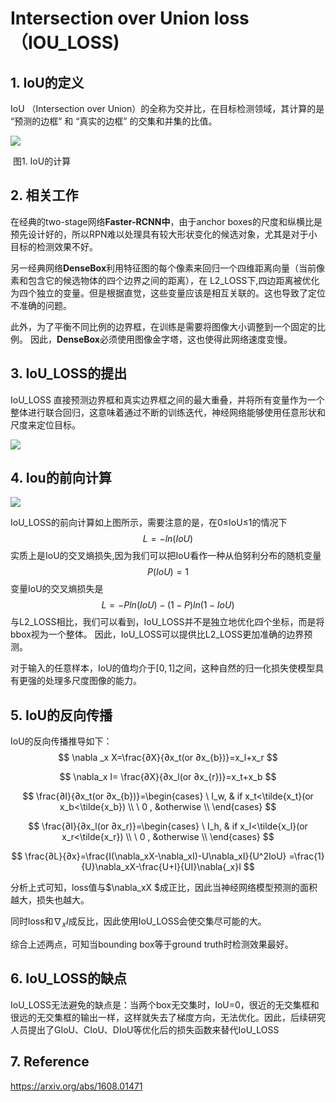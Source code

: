 # Intersection over Union loss（IOU_LOSS)

## 1. IoU的定义

IoU （Intersection over Union）的全称为交并比，在目标检测领域，其计算的是 “预测的边框” 和 “真实的边框” 的交集和并集的比值。

<img src="https://img-blog.csdn.net/20180922220708895?watermark/2/text/aHR0cHM6Ly9ibG9nLmNzZG4ubmV0L3UwMTQwNjE2MzA=/font/5a6L5L2T/fontsize/400/fill/I0JBQkFCMA==/dissolve/70" style="zoom:100%;" />

​                                                                                                        图1. IoU的计算

## 2. 相关工作

在经典的two-stage网络**Faster-RCNN中**，由于anchor boxes的尺度和纵横比是预先设计好的，所以RPN难以处理具有较大形状变化的候选对象，尤其是对于小目标的检测效果不好。

另一经典网络**DenseBox**利用特征图的每个像素来回归一个四维距离向量（当前像素和包含它的候选物体的四个边界之间的距离），在 L2_LOSS下,四边距离被优化为四个独立的变量。但是根据直觉，这些变量应该是相互关联的。这也导致了定位不准确的问题。

此外，为了平衡不同比例的边界框，在训练是需要将图像大小调整到一个固定的比例。 因此，**DenseBox**必须使用图像金字塔，这也使得此网络速度变慢。



## 3. IoU_LOSS的提出

IoU_LOSS 直接预测边界框和真实边界框之间的最大重叠，并将所有变量作为一个整体进行联合回归，这意味着通过不断的训练迭代，神经网络能够使用任意形状和尺度来定位目标。

<img src="https://img-blog.csdnimg.cn/20191208143510666.png?x-oss-process=image/watermark,type_ZmFuZ3poZW5naGVpdGk,shadow_10,text_aHR0cHM6Ly9ibG9nLmNzZG4ubmV0L3dlaXhpbl8zOTU1ODIyNw==,size_16,color_FFFFFF,t_70" style="zoom:100%;" />

## 4. Iou的前向计算



<img src="https://img-blog.csdnimg.cn/20191208144452271.png?x-oss-process=image/watermark,type_ZmFuZ3poZW5naGVpdGk,shadow_10,text_aHR0cHM6Ly9ibG9nLmNzZG4ubmV0L3dlaXhpbl8zOTU1ODIyNw==,size_16,color_FFFFFF,t_70" style="zoom:100%;" />

IoU_LOSS的前向计算如上图所示，需要注意的是，在0≤IoU≤1的情况下
$$
L=-ln(IoU)
$$
实质上是IoU的交叉熵损失,因为我们可以把IoU看作一种从伯努利分布的随机变量
$$
P(IoU)=1
$$
变量IoU的交叉熵损失是
$$
L=-Pln(IoU)-(1-P)ln(1-IoU)
$$
与L2_LOSS相比，我们可以看到，IoU_LOSS并不是独立地优化四个坐标，而是将bbox视为一个整体。 因此，IoU_LOSS可以提供比L2_LOSS更加准确的边界预测。

对于输入的任意样本，IoU的值均介于$[0,1]$之间，这种自然的归一化损失使模型具有更强的处理多尺度图像的能力。

## 5. IoU的反向传播

IoU的反向传播推导如下：
$$
\nabla _x X=\frac{∂X}{∂x_t(or ∂x_{b})}=x_l+x_r
$$


$$
\nabla_x I= \frac{∂X}{∂x_l(or ∂x_{r})}=x_t+x_b
$$

$$
\frac{∂I}{∂x_t(or ∂x_{b})}=\begin{cases}
\ I_w, & if x_t<\tilde{x_t}(or x_b<\tilde{x_b})   \\
\ 0 , &otherwise \\
\end{cases}
$$


$$
\frac{∂I}{∂x_l(or ∂x_r)}=\begin{cases}
\ I_h, & if x_l<\tilde{x_l}(or x_r<\tilde{x_r})   \\
\ 0 , &otherwise \\
\end{cases}
$$

$$
\frac{∂L}{∂x}=\frac{I(\nabla_xX-\nabla_xI)-U\nabla_xI}{U^2IoU}
=\frac{1}{U}\nabla_xX-\frac{U+I}{UI}\nabla{_x}I
$$

分析上式可知，loss值与$\nabla_xX $成正比，因此当神经网络模型预测的面积越大，损失也越大。

同时loss和$\nabla_xI$成反比，因此使用IoU_LOSS会使交集尽可能的大。

综合上述两点，可知当bounding box等于ground truth时检测效果最好。

## 6. IoU_LOSS的缺点

IoU_LOSS无法避免的缺点是：当两个box无交集时，IoU=0，很近的无交集框和很远的无交集框的输出一样，这样就失去了梯度方向，无法优化。因此，后续研究人员提出了GIoU、CIoU、DIoU等优化后的损失函数来替代IoU_LOSS



## 7. Reference

https://arxiv.org/abs/1608.01471